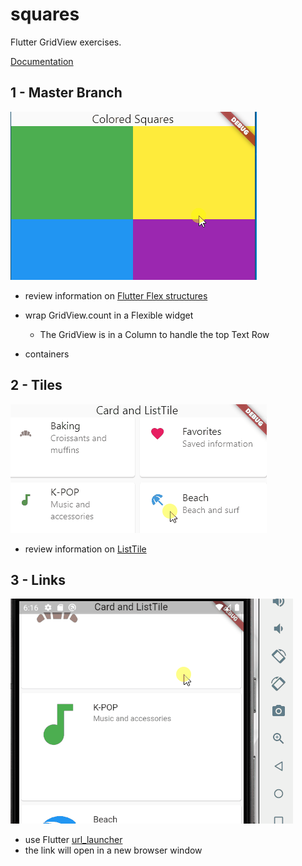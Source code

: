 # squares

Flutter GridView exercises.

[Documentation](https://api.flutter.dev/flutter/widgets/GridView-class.html)


## 1 - Master Branch

![squares](doc/squares.gif)

* review information on [Flutter Flex structures](https://youtu.be/CI7x0mAZiY0)
* wrap GridView.count in a Flexible widget
  * The GridView is in a Column to handle the top Text Row

* containers

## 2 - Tiles

![tiles](doc/tiles.gif)

* review information on [ListTile](https://youtu.be/l8dj0yPBvgQ)

## 3 - Links

![links](doc/links.gif)

* use Flutter [url_launcher](https://pub.dev/packages/url_launcher)
* the link will open in a new browser window